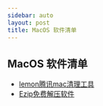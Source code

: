 ```yaml
---
sidebar: auto
layout: post
title: MacOS 软件清单
---
```


## MacOS 软件清单

+ [lemon腾讯mac清理工具](https://mac.gj.qq.com/)
+ [Ezip免费解压软件](http://ezip.awehunt.com/?rel=appinn)